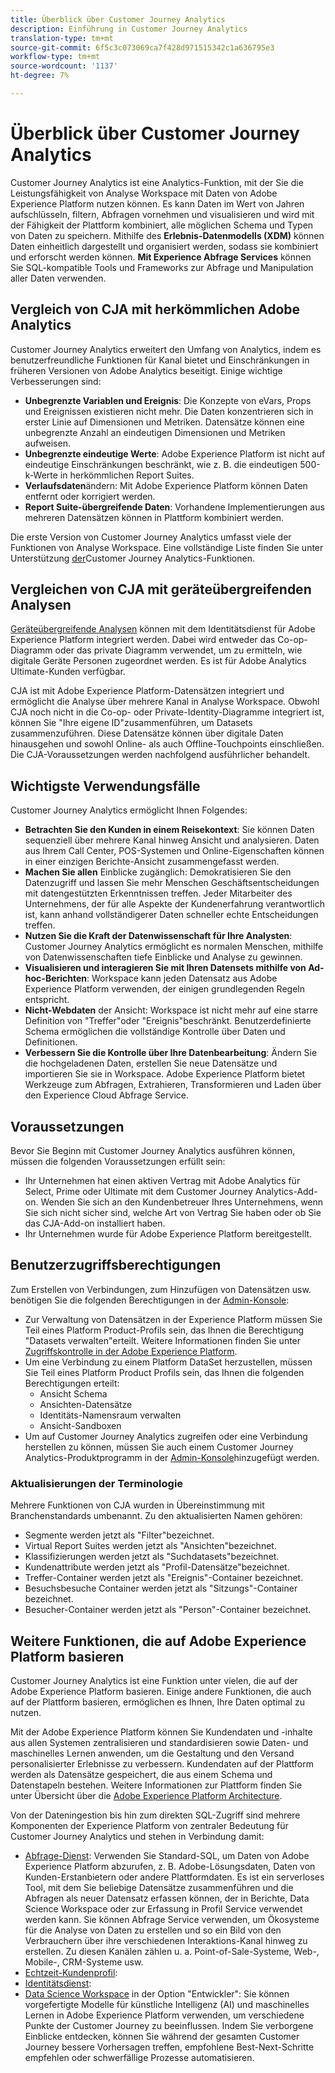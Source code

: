 ```yaml
---
title: Überblick über Customer Journey Analytics
description: Einführung in Customer Journey Analytics
translation-type: tm+mt
source-git-commit: 6f5c3c073069ca7f428d971515342c1a636795e3
workflow-type: tm+mt
source-wordcount: '1137'
ht-degree: 7%

---
```



# Überblick über Customer Journey Analytics

Customer Journey Analytics ist eine Analytics-Funktion, mit der Sie die Leistungsfähigkeit von Analyse Workspace mit Daten von Adobe Experience Platform nutzen können. Es kann Daten im Wert von Jahren aufschlüsseln, filtern, Abfragen vornehmen und visualisieren und wird mit der Fähigkeit der Plattform kombiniert, alle möglichen Schema und Typen von Daten zu speichern. Mithilfe des **Erlebnis-Datenmodells (XDM)** können Daten einheitlich dargestellt und organisiert werden, sodass sie kombiniert und erforscht werden können. **Mit Experience Abfrage Services** können Sie SQL-kompatible Tools und Frameworks zur Abfrage und Manipulation aller Daten verwenden.

## Vergleich von CJA mit herkömmlichen Adobe Analytics

Customer Journey Analytics erweitert den Umfang von Analytics, indem es benutzerfreundliche Funktionen für Kanal bietet und Einschränkungen in früheren Versionen von Adobe Analytics beseitigt. Einige wichtige Verbesserungen sind:

* **Unbegrenzte Variablen und Ereignis**: Die Konzepte von eVars, Props und Ereignissen existieren nicht mehr. Die Daten konzentrieren sich in erster Linie auf Dimensionen und Metriken. Datensätze können eine unbegrenzte Anzahl an eindeutigen Dimensionen und Metriken aufweisen.
* **Unbegrenzte eindeutige Werte**: Adobe Experience Platform ist nicht auf eindeutige Einschränkungen beschränkt, wie z. B. die eindeutigen 500-k-Werte in herkömmlichen Report Suites.
* **Verlaufsdaten**&#x200B;ändern: Mit Adobe Experience Platform können Daten entfernt oder korrigiert werden.
* **Report Suite-übergreifende Daten**: Vorhandene Implementierungen aus mehreren Datensätzen können in Plattform kombiniert werden.

Die erste Version von Customer Journey Analytics umfasst viele der Funktionen von Analyse Workspace. Eine vollständige Liste finden Sie unter Unterstützung [der](cja-aa.md)Customer Journey Analytics-Funktionen.

## Vergleichen von CJA mit geräteübergreifenden Analysen

[Geräteübergreifende Analysen](https://docs.adobe.com/content/help/de-DE/analytics/components/cda/cda-home.html) können mit dem Identitätsdienst für Adobe Experience Platform integriert werden. Dabei wird entweder das Co-op-Diagramm oder das private Diagramm verwendet, um zu ermitteln, wie digitale Geräte Personen zugeordnet werden. Es ist für Adobe Analytics Ultimate-Kunden verfügbar.

CJA ist mit Adobe Experience Platform-Datensätzen integriert und ermöglicht die Analyse über mehrere Kanal in Analyse Workspace. Obwohl CJA noch nicht in die Co-op- oder Private-Identity-Diagramme integriert ist, können Sie &quot;Ihre eigene ID&quot;zusammenführen, um Datasets zusammenzuführen. Diese Datensätze können über digitale Daten hinausgehen und sowohl Online- als auch Offline-Touchpoints einschließen. Die CJA-Voraussetzungen werden nachfolgend ausführlicher behandelt.

## Wichtigste Verwendungsfälle

Customer Journey Analytics ermöglicht Ihnen Folgendes:

* **Betrachten Sie den Kunden in einem Reisekontext**: Sie können Daten sequenziell über mehrere Kanal hinweg Ansicht und analysieren. Daten aus Ihrem Call Center, POS-Systemen und Online-Eigenschaften können in einer einzigen Berichte-Ansicht zusammengefasst werden.
* **Machen Sie allen** Einblicke zugänglich: Demokratisieren Sie den Datenzugriff und lassen Sie mehr Menschen Geschäftsentscheidungen mit datengestützten Erkenntnissen treffen. Jeder Mitarbeiter des Unternehmens, der für alle Aspekte der Kundenerfahrung verantwortlich ist, kann anhand vollständigerer Daten schneller echte Entscheidungen treffen.
* **Nutzen Sie die Kraft der Datenwissenschaft für Ihre Analysten**: Customer Journey Analytics ermöglicht es normalen Menschen, mithilfe von Datenwissenschaften tiefe Einblicke und Analyse zu gewinnen.
* **Visualisieren und interagieren Sie mit Ihren Datensets mithilfe von Ad-hoc-Berichten**: Workspace kann jeden Datensatz aus Adobe Experience Platform verwenden, der einigen grundlegenden Regeln entspricht.
* **Nicht-Webdaten** der Ansicht: Workspace ist nicht mehr auf eine starre Definition von &quot;Treffer&quot;oder &quot;Ereignis&quot;beschränkt. Benutzerdefinierte Schema ermöglichen die vollständige Kontrolle über Daten und Definitionen.
* **Verbessern Sie die Kontrolle über Ihre Datenbearbeitung**: Ändern Sie die hochgeladenen Daten, erstellen Sie neue Datensätze und importieren Sie sie in Workspace. Adobe Experience Platform bietet Werkzeuge zum Abfragen, Extrahieren, Transformieren und Laden über den Experience Cloud Abfrage Service.

## Voraussetzungen

Bevor Sie Beginn mit Customer Journey Analytics ausführen können, müssen die folgenden Voraussetzungen erfüllt sein:

* Ihr Unternehmen hat einen aktiven Vertrag mit Adobe Analytics für Select, Prime oder Ultimate mit dem Customer Journey Analytics-Add-on. Wenden Sie sich an den Kundenbetreuer Ihres Unternehmens, wenn Sie sich nicht sicher sind, welche Art von Vertrag Sie haben oder ob Sie das CJA-Add-on installiert haben.
* Ihr Unternehmen wurde für Adobe Experience Platform bereitgestellt.

## Benutzerzugriffsberechtigungen

Zum Erstellen von Verbindungen, zum Hinzufügen von Datensätzen usw. benötigen Sie die folgenden Berechtigungen in der [Admin-Konsole](https://adminconsole.adobe.com/enterprise/):

* Zur Verwaltung von Datensätzen in der Experience Platform müssen Sie Teil eines Platform Product-Profils sein, das Ihnen die Berechtigung &quot;Datasets verwalten&quot;erteilt. Weitere Informationen finden Sie unter [Zugriffskontrolle in der Adobe Experience Platform](https://www.adobe.io/apis/experienceplatform/home/permissions-and-sandboxes/permissions-and-sandboxes.html#!api-specification/markdown/narrative/technical_overview/access-control/access-control-overview.md).
* Um eine Verbindung zu einem Platform DataSet herzustellen, müssen Sie Teil eines Platform Product Profils sein, das Ihnen die folgenden Berechtigungen erteilt:
   * Ansicht Schema
   * Ansichten-Datensätze
   * Identitäts-Namensraum verwalten
   * Ansicht-Sandboxen
* Um auf Customer Journey Analytics zugreifen oder eine Verbindung herstellen zu können, müssen Sie auch einem Customer Journey Analytics-Produktprogramm in der [Admin-Konsole](https://adminconsole.adobe.com/enterprise/)hinzugefügt werden.

### Aktualisierungen der Terminologie

Mehrere Funktionen von CJA wurden in Übereinstimmung mit Branchenstandards umbenannt. Zu den aktualisierten Namen gehören:

* Segmente werden jetzt als &quot;Filter&quot;bezeichnet.
* Virtual Report Suites werden jetzt als &quot;Ansichten&quot;bezeichnet.
* Klassifizierungen werden jetzt als &quot;Suchdatasets&quot;bezeichnet.
* Kundenattribute werden jetzt als &quot;Profil-Datensätze&quot;bezeichnet.
* Treffer-Container werden jetzt als &quot;Ereignis&quot;-Container bezeichnet.
* Besuchsbesuche Container werden jetzt als &quot;Sitzungs&quot;-Container bezeichnet.
* Besucher-Container werden jetzt als &quot;Person&quot;-Container bezeichnet.

## Weitere Funktionen, die auf Adobe Experience Platform basieren

Customer Journey Analytics ist eine Funktion unter vielen, die auf der Adobe Experience Platform basieren. Einige andere Funktionen, die auch auf der Plattform basieren, ermöglichen es Ihnen, Ihre Daten optimal zu nutzen.

Mit der Adobe Experience Platform können Sie Kundendaten und -inhalte aus allen Systemen zentralisieren und standardisieren sowie Daten- und maschinelles Lernen anwenden, um die Gestaltung und den Versand personalisierter Erlebnisse zu verbessern. Kundendaten auf der Plattform werden als Datensätze gespeichert, die aus einem Schema und Datenstapeln bestehen. Weitere Informationen zur Plattform finden Sie unter Übersicht über die [Adobe Experience Platform Architecture](https://www.adobe.io/apis/experienceplatform/home/overview.html).

Von der Dateningestion bis hin zum direkten SQL-Zugriff sind mehrere Komponenten der Experience Platform von zentraler Bedeutung für Customer Journey Analytics und stehen in Verbindung damit:

* [Abfrage-Dienst](https://www.adobe.io/apis/experienceplatform/home/query-service/sql-reference.html): Verwenden Sie Standard-SQL, um Daten von Adobe Experience Platform abzurufen, z. B. Adobe-Lösungsdaten, Daten von Kunden-Erstanbietern oder andere Plattformdaten. Es ist ein serverloses Tool, mit dem Sie beliebige Datensätze zusammenführen und die Abfragen als neuer Datensatz erfassen können, der in Berichte, Data Science Workspace oder zur Erfassung in Profil Service verwendet werden kann. Sie können Abfrage Service verwenden, um Ökosysteme für die Analyse von Daten zu erstellen und so ein Bild von den Verbrauchern über ihre verschiedenen Interaktions-Kanal hinweg zu erstellen. Zu diesen Kanälen zählen u. a. Point-of-Sale-Systeme, Web-, Mobile-, CRM-Systeme usw.
* [Echtzeit-Kundenprofil](https://www.adobe.io/apis/experienceplatform/home/profile-identity-segmentation/profile-identity-segmentation-services.html#!api-specification/markdown/narrative/technical_overview/unified_profile_architectural_overview/unified_profile_architectural_overview.md):
* [Identitätsdienst](https://www.adobe.io/apis/experienceplatform/home/profile-identity-segmentation/profile-identity-segmentation-services.html#!api-specification/markdown/narrative/technical_overview/identity_services_architectural_overview/identity_services_architectural_overview.md):
* [Data Science Workspace](https://www.adobe.io/apis/experienceplatform/home/data-science-workspace.html) in der Option &quot;Entwickler&quot;: Sie können vorgefertigte Modelle für künstliche Intelligenz (AI) und maschinelles Lernen in Adobe Experience Platform verwenden, um verschiedene Punkte der Customer Journey zu beeinflussen. Indem Sie verborgene Einblicke entdecken, können Sie während der gesamten Customer Journey bessere Vorhersagen treffen, empfohlene Best-Next-Schritte empfehlen oder schwerfällige Prozesse automatisieren.
